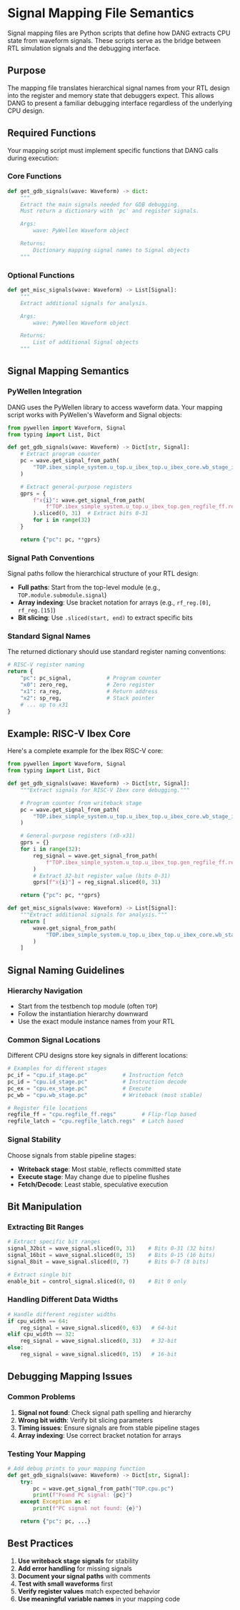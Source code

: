# Signal Mapping File Semantics

Signal mapping files are Python scripts that define how DANG extracts CPU state from waveform signals. These scripts serve as the bridge between RTL simulation signals and the debugging interface.

## Purpose

The mapping file translates hierarchical signal names from your RTL design into the register and memory state that debuggers expect. This allows DANG to present a familiar debugging interface regardless of the underlying CPU design.

## Required Functions

Your mapping script must implement specific functions that DANG calls during execution:

### Core Functions

```python
def get_gdb_signals(wave: Waveform) -> dict:
    """
    Extract the main signals needed for GDB debugging.
    Must return a dictionary with 'pc' and register signals.

    Args:
        wave: PyWellen Waveform object

    Returns:
        Dictionary mapping signal names to Signal objects
    """
```

### Optional Functions

```python
def get_misc_signals(wave: Waveform) -> List[Signal]:
    """
    Extract additional signals for analysis.

    Args:
        wave: PyWellen Waveform object

    Returns:
        List of additional Signal objects
    """
```

## Signal Mapping Semantics

### PyWellen Integration

DANG uses the PyWellen library to access waveform data. Your mapping script works with PyWellen's Waveform and Signal objects:

```python
from pywellen import Waveform, Signal
from typing import List, Dict

def get_gdb_signals(wave: Waveform) -> Dict[str, Signal]:
    # Extract program counter
    pc = wave.get_signal_from_path(
        "TOP.ibex_simple_system.u_top.u_ibex_top.u_ibex_core.wb_stage_i.pc_wb_o"
    )

    # Extract general-purpose registers
    gprs = {
        f"x{i}": wave.get_signal_from_path(
            f"TOP.ibex_simple_system.u_top.u_ibex_top.gen_regfile_ff.register_file_i.rf_reg.[{i}]"
        ).sliced(0, 31)  # Extract bits 0-31
        for i in range(32)
    }

    return {"pc": pc, **gprs}
```

### Signal Path Conventions

Signal paths follow the hierarchical structure of your RTL design:

- **Full paths**: Start from the top-level module (e.g., `TOP.module.submodule.signal`)
- **Array indexing**: Use bracket notation for arrays (e.g., `rf_reg.[0]`, `rf_reg.[15]`)
- **Bit slicing**: Use `.sliced(start, end)` to extract specific bits

### Standard Signal Names

The returned dictionary should use standard register naming conventions:

```python
# RISC-V register naming
return {
    "pc": pc_signal,           # Program counter
    "x0": zero_reg,            # Zero register
    "x1": ra_reg,              # Return address
    "x2": sp_reg,              # Stack pointer
    # ... up to x31
}
```

## Example: RISC-V Ibex Core

Here's a complete example for the Ibex RISC-V core:

```python
from pywellen import Waveform, Signal
from typing import List, Dict

def get_gdb_signals(wave: Waveform) -> Dict[str, Signal]:
    """Extract signals for RISC-V Ibex core debugging."""

    # Program counter from writeback stage
    pc = wave.get_signal_from_path(
        "TOP.ibex_simple_system.u_top.u_ibex_top.u_ibex_core.wb_stage_i.pc_wb_o"
    )

    # General-purpose registers (x0-x31)
    gprs = {}
    for i in range(32):
        reg_signal = wave.get_signal_from_path(
            f"TOP.ibex_simple_system.u_top.u_ibex_top.gen_regfile_ff.register_file_i.rf_reg.[{i}]"
        )
        # Extract 32-bit register value (bits 0-31)
        gprs[f"x{i}"] = reg_signal.sliced(0, 31)

    return {"pc": pc, **gprs}

def get_misc_signals(wave: Waveform) -> List[Signal]:
    """Extract additional signals for analysis."""
    return [
        wave.get_signal_from_path(
            "TOP.ibex_simple_system.u_top.u_ibex_top.u_ibex_core.wb_stage_i.pc_wb_o"
        )
    ]
```

## Signal Naming Guidelines

### Hierarchy Navigation

- Start from the testbench top module (often `TOP`)
- Follow the instantiation hierarchy downward
- Use the exact module instance names from your RTL

### Common Signal Locations

Different CPU designs store key signals in different locations:

```python
# Examples for different stages
pc_if = "cpu.if_stage.pc"           # Instruction fetch
pc_id = "cpu.id_stage.pc"           # Instruction decode
pc_ex = "cpu.ex_stage.pc"           # Execute
pc_wb = "cpu.wb_stage.pc"           # Writeback (most stable)

# Register file locations
regfile_ff = "cpu.regfile_ff.regs"        # Flip-flop based
regfile_latch = "cpu.regfile_latch.regs"  # Latch based
```

### Signal Stability

Choose signals from stable pipeline stages:

- **Writeback stage**: Most stable, reflects committed state
- **Execute stage**: May change due to pipeline flushes
- **Fetch/Decode**: Least stable, speculative execution

## Bit Manipulation

### Extracting Bit Ranges

```python
# Extract specific bit ranges
signal_32bit = wave_signal.sliced(0, 31)    # Bits 0-31 (32 bits)
signal_16bit = wave_signal.sliced(0, 15)    # Bits 0-15 (16 bits)
signal_8bit = wave_signal.sliced(0, 7)      # Bits 0-7 (8 bits)

# Extract single bit
enable_bit = control_signal.sliced(0, 0)    # Bit 0 only
```

### Handling Different Data Widths

```python
# Handle different register widths
if cpu_width == 64:
    reg_signal = wave_signal.sliced(0, 63)   # 64-bit
elif cpu_width == 32:
    reg_signal = wave_signal.sliced(0, 31)   # 32-bit
else:
    reg_signal = wave_signal.sliced(0, 15)   # 16-bit
```

## Debugging Mapping Issues

### Common Problems

1. **Signal not found**: Check signal path spelling and hierarchy
2. **Wrong bit width**: Verify bit slicing parameters
3. **Timing issues**: Ensure signals are from stable pipeline stages
4. **Array indexing**: Use correct bracket notation for arrays

### Testing Your Mapping

```python
# Add debug prints to your mapping function
def get_gdb_signals(wave: Waveform) -> Dict[str, Signal]:
    try:
        pc = wave.get_signal_from_path("TOP.cpu.pc")
        print(f"Found PC signal: {pc}")
    except Exception as e:
        print(f"PC signal not found: {e}")

    return {"pc": pc, ...}
```

## Best Practices

1. **Use writeback stage signals** for stability
2. **Add error handling** for missing signals
3. **Document your signal paths** with comments
4. **Test with small waveforms** first
5. **Verify register values** match expected behavior
6. **Use meaningful variable names** in your mapping code